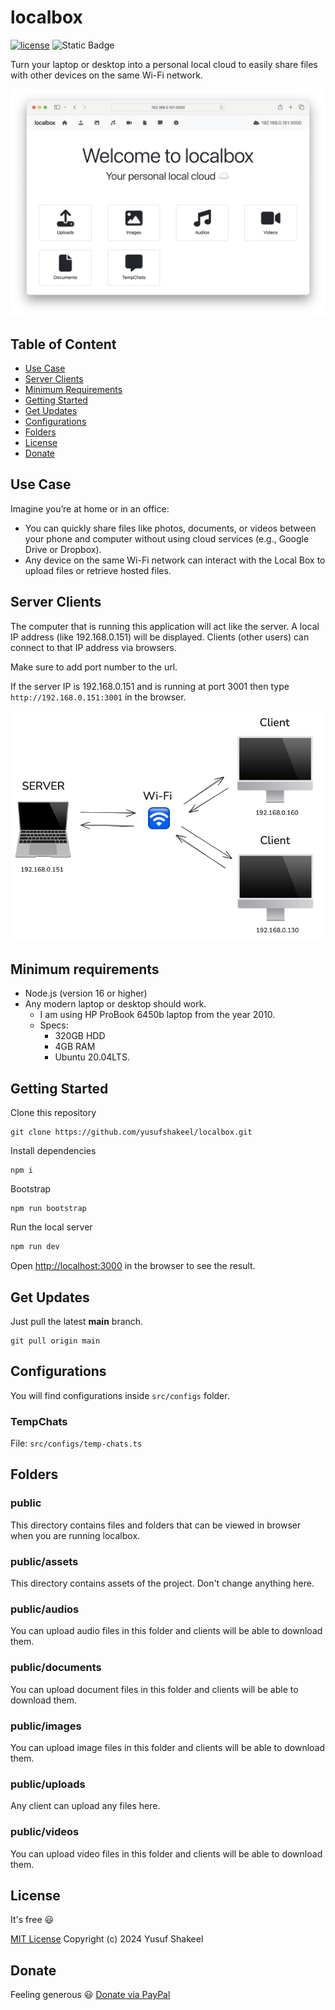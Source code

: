 # localbox

[![license](https://img.shields.io/badge/license-MIT-blue.svg)](https://github.com/yusufshakeel/localbox)
![Static Badge](https://img.shields.io/badge/version-v0.3.14-blue)

Turn your laptop or desktop into a personal local cloud to easily share files with 
other devices on the same Wi-Fi network.

![image](public/assets/img-v0.3.10.png)

## Table of Content

* [Use Case](#use-case)
* [Server Clients](#server-clients)
* [Minimum Requirements](#minimum-requirements)
* [Getting Started](#server-clients)
* [Get Updates](#get-updates)
* [Configurations](#configurations)
* [Folders](#folders)
* [License](#license)
* [Donate](#donate)

## Use Case

Imagine you’re at home or in an office:

* You can quickly share files like photos, documents, or videos between your phone and computer without using cloud services (e.g., Google Drive or Dropbox).
* Any device on the same Wi-Fi network can interact with the Local Box to upload files or retrieve hosted files.

## Server Clients

The computer that is running this application will act like the server. A local IP address (like 192.168.0.151)
will be displayed. Clients (other users) can connect to that IP address via browsers.

Make sure to add port number to the url.

If the server IP is 192.168.0.151 and is running at port 3001 then type `http://192.168.0.151:3001` in the browser.

![image](public/assets/server-clients.png)

## Minimum requirements

* Node.js (version 16 or higher)
* Any modern laptop or desktop should work.
  * I am using HP ProBook 6450b laptop from the year 2010.
  * Specs:
    * 320GB HDD
    * 4GB RAM
    * Ubuntu 20.04LTS.

## Getting Started

Clone this repository

```shell
git clone https://github.com/yusufshakeel/localbox.git
```

Install dependencies

```shell
npm i
```

Bootstrap

```shell
npm run bootstrap
```

Run the local server

```bash
npm run dev
```

Open [http://localhost:3000](http://localhost:3000) in the browser to see the result.

## Get Updates

Just pull the latest **main** branch.

```shell
git pull origin main
```

## Configurations

You will find configurations inside `src/configs` folder.

### TempChats

File: `src/configs/temp-chats.ts`

## Folders

### public

This directory contains files and folders that can be viewed in browser
when you are running localbox.

### public/assets

This directory contains assets of the project. Don't change anything here.

### public/audios

You can upload audio files in this folder and clients will be able to download them.

### public/documents

You can upload document files in this folder and clients will be able to download them.

### public/images

You can upload image files in this folder and clients will be able to download them.

### public/uploads

Any client can upload any files here.

### public/videos

You can upload video files in this folder and clients will be able to download them.

## License

It's free :smiley:

[MIT License](https://github.com/yusufshakeel/localbox/blob/main/LICENSE) Copyright (c) 2024 Yusuf Shakeel

## Donate

Feeling generous :smiley: [Donate via PayPal](https://www.paypal.me/yusufshakeel)